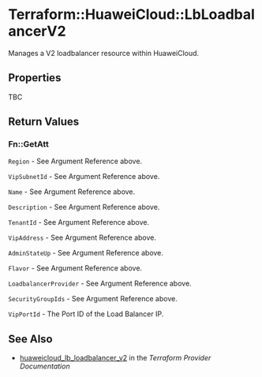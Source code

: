 # Terraform::HuaweiCloud::LbLoadbalancerV2

Manages a V2 loadbalancer resource within HuaweiCloud.

## Properties

TBC

## Return Values

### Fn::GetAtt

`Region` - See Argument Reference above.

`VipSubnetId` - See Argument Reference above.

`Name` - See Argument Reference above.

`Description` - See Argument Reference above.

`TenantId` - See Argument Reference above.

`VipAddress` - See Argument Reference above.

`AdminStateUp` - See Argument Reference above.

`Flavor` - See Argument Reference above.

`LoadbalancerProvider` - See Argument Reference above.

`SecurityGroupIds` - See Argument Reference above.

`VipPortId` - The Port ID of the Load Balancer IP.

## See Also

* [huaweicloud_lb_loadbalancer_v2](https://www.terraform.io/docs/providers/huaweicloud/r/lb_loadbalancer_v2.html) in the _Terraform Provider Documentation_